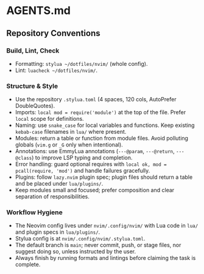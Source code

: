# AGENTS.md

## Repository Conventions

### Build, Lint, Check

- Formatting: `stylua ~/dotfiles/nvim/` (whole config).
- Lint: `luacheck ~/dotfiles/nvim/`.

### Structure & Style

- Use the repository `.stylua.toml` (4 spaces, 120 cols, AutoPrefer
  DoubleQuotes).
- Imports: `local mod = require('module')` at the top of the file.
  Prefer `local` scope for definitions.
- Naming: use `snake_case` for local variables and functions.
  Keep existing `kebab-case` filenames in `lua/` where present.
- Modules: return a table or function from module files.
  Avoid polluting globals (`vim.g` or `_G` only when intentional).
- Annotations: use EmmyLua annotations (`---@param`, `---@return`,
  `---@class`) to improve LSP typing and completion.
- Error handling: guard optional requires with
  `local ok, mod = pcall(require, 'mod')` and handle failures
  gracefully.
- Plugins: follow `lazy.nvim` plugin spec; plugin files should
  return a table and be placed under `lua/plugins/`.
- Keep modules small and focused; prefer composition and clear
  separation of responsibilities.

### Workflow Hygiene

- The Neovim config lives under `nvim/.config/nvim/` with Lua code in
  `lua/` and plugin specs in `lua/plugins/`.
- Stylua config is at `nvim/.config/nvim/.stylua.toml`.
- The default branch is `main`; never commit, push, or stage files,
  nor suggest doing so, unless instructed by the user.
- Always finish by running formats and lintings before
  claiming the task is complete.
